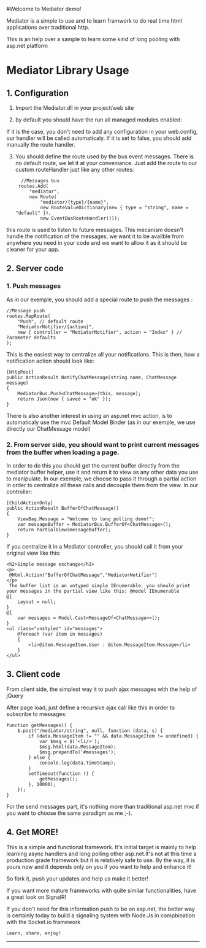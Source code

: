 #Welcome to Mediator demo!
 
Mediator is a simple to use and to learn framwork to do real time html applications over traditional http.
 
This is an help over a sample to learn some kind of long pooling with asp.net platform
 
# Mediator Library Usage

## 1. Configuration

1. Import the Mediator.dll in your project/web site

2. by default you should have the run all managed modules enabled: 

    <modules runAllManagedModulesForAllRequests="true"/>
 
 If it is the case, you don't need to add any configuration in your web.config, our handler will be called automaticaly. If it is set to false, you should add manually the route handler.
 
3. You should define the route used by the bus event messages. There is no default route, we let it at your conveniance. Just add the route to our custom routeHandler just like any other routes:
 
 
         //Messages bus
        routes.Add(
            "mediator",
            new Route(
                "mediator/{type}/{name}",
                new RouteValueDictionary(new { type = "string", name = "default" }),
                new EventBusRouteHandler()));


 this route is used to listen to future messages. This mecanism doesn't handle the notification of the messages, we want it to be availble from anywhere you need in your code and we want to allow it as it should be cleaner for your app.
 
## 2. Server code

### 1. Push messages
 
As in our exemple, you should add a special route to push the messages : 

    //Message push
    routes.MapRoute(
        "Push", // default route
        "MediatorNotifier/{action}",
        new { controller = "MediatorNotifier", action = "Index" } // Parameter defaults
    ); 

This is the easiest way to centralize all your notifications. This is then, how a notification action should look like: 

    [HttpPost]
    public ActionResult NotifyChatMessage(string name, ChatMessage message)
    {
        MediatorBus.Push<ChatMessage>(this, message);
        return Json(new { saved = "ok" });
    }

 There is also another interest in using an asp.net mvc action, is to automaticaly use the mvc Default Model Binder (as in our exemple, we use directly our ChatMessage model)
 

### 2. From server side, you should want to print current messages from the buffer when loading a page.

In order to do this you should get the current buffer directly from the mediator buffer helper, use it and return it to view as any other data you use to manipulate. In our exemple, we choose to pass it through a partial action in order to centralize all these calls and decouple them from the view. In our controller:

    [ChildActionOnly]
    public ActionResult BufferOfChatMessage()
    {
        ViewBag.Message = "Welcome to long polling demo!";
        var messageBuffer = MediatorBus.BufferOf<ChatMessage>();
        return PartialView(messageBuffer);
    }

 If you centralize it in a Mediator controller, you should call it from your original view like this: 

    <h2>Simple message exchange</h2>
    <p>
     @Html.Action("BufferOfChatMessage","MediatorNotifier")
    </p>
     The buffer list is an untyped simple IEnumerable. you should print your messages in the partial view like this: @model IEnumerable
    @{
        Layout = null;
    }
    @{
        var messages = Model.Cast<MessageOf<ChatMessage>>();
    }
    <ul class="unstyled" id="messages">
        @foreach (var item in messages)
        {
            <li>@item.MessageItem.User : @item.MessageItem.Message</li>   
        }
    </ul>
 

## 3. Client code

From client side, the simplest way it to push ajax messages with the help of jQuery
 
After page load, just define a recursive ajax call like this in order to subscribe to messages:

    function getMessages() {
        $.post("/mediator/string", null, function (data, s) {
            if (data.MessageItem != "" && data.MessageItem != undefined) {
                var $msg = $('<li/>');
                $msg.html(data.MessageItem); 
                $msg.prependTo('#messages');
            } else {
                console.log(data.TimeStamp);
            }
            setTimeout(function () {
                getMessages();
            }, 10000);
        });
    }

 For the send messages part, it's nothing more than traditional asp.net mvc if you want to choose the same paradigm as me ;-).
 
## 4. Get MORE!
 
This is a simple and functional framework. It's initial target is mainly to help learning async handlers and long polling other asp.net.It's not at this time a production grade framework but it is relatively safe to use. By the way, it is yours now and it depends only on you if you want to help and enhance it!
 
So fork it, push your updates and help us make it better!

If you want more mature frameworks with quite similar functionalities, have a great look on SignalR!
 
If you don't need for this information push to be on asp.net, the better way is certainly today to build a signaling system with Node.Js in compbination with the Socket.io framework

    Learn, share, enjoy!

***